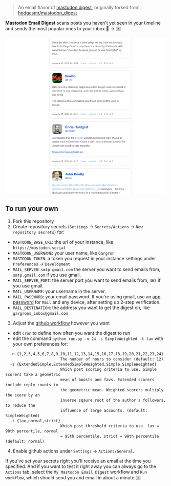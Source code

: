 > An email flavor of [mastodon digest](https://github.com/mauforonda/mastodon_digest), originally forked from [hodgesmr/mastodon_digest](https://github.com/hodgesmr/mastodon_digest)

**Mastodon Email Digest** scans posts you haven't yet seen in your timeline and sends the most popular ones to your inbox 🦣 → ✉️

![](howitlooks.png "How it would look in your inbox")

## To run your own

1. Fork this repository
2. Create repository secrets (`Settings` → `Secrets/Actions` → `New repository secrets`) for:
  - `MASTODON_BASE_URL`: the url of your instance, like `https://mastodon.social`
  - `MASTODON_USERNAME`: your user name, like `Gargron`
  - `MASTODON_TOKEN`: a token you request in your instance settings under `Preferences` → `Development`
  - `MAIL_SERVER`: `smtp.gmail.com` the server you want to send emails from, `smtp.gmail.com` if you use gmail.
  - `MAIL_SERVER_PORT`:  the server port you want to send emails from, `465` if you use gmail.
  - `MAIL_USERNAME`: your username in the server.
  - `MAIL_PASSWORD`: your email password. If you're using gmail, use an [app password](https://support.google.com/accounts/answer/185833?hl=en) for `Mail` and any device, after setting up 2-step verification.
  - `MAIL_DESTINATION`: the address you want to get the digest on, like `gargrons_inbox@gmail.com`
3. Adjust the [github workflow](.github/workflows/update.yml) however you want
  - edit `cron` to define how often you want the digest to run
  - edit the command `python run.py -n 24 -s SimpleWeighted -t lax` with your own preferences for:
```
  -n {1,2,3,4,5,6,7,8,9,10,11,12,13,14,15,16,17,18,19,20,21,22,23,24}
                        The number of hours to consider (default: 12)
  -s {ExtendedSimple,ExtendedSimpleWeighted,Simple,SimpleWeighted}
                        Which post scoring criteria to use. Simple scorers take a geometric
                        mean of boosts and favs. Extended scorers include reply counts in
                        the geometric mean. Weighted scorers multiply the score by an
                        inverse sqaure root of the author's followers, to reduce the
                        influence of large accounts. (default: SimpleWeighted)
  -t {lax,normal,strict}
                        Which post threshold criteria to use. lax = 90th percentile, normal
                        = 95th percentile, strict = 98th percentile (default: normal)
```
4. Enable github actions under `Settings` → `Actions/General`. 


If you've set your secrets right you'll receive an email at the time you specified. And if you want to test it right away you can always go to the `Actions` tab, select the `My Mastodon Email Digest` workflow and `Run workflow`, which should send you and email in about a minute ✉️